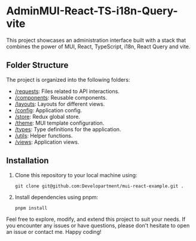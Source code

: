 # AdminMUI-React-TS-i18n-Query-vite

This project showcases an administration interface built with a stack that combines the power of MUI, React, TypeScript, i18n, React Query and vite.

## Folder Structure

The project is organized into the following folders:

- [/requests](src/requests): Files related to API interactions.
- [/components](src/components): Reusable components.
- [/layouts](src/layouts): Layouts for different views.
- [/config](src/settings): Application config.
- [/store](src/store): Redux global store.
- [/theme](src/theme): MUI template configuration.
- [/types](src/types): Type definitions for the application.
- [/utils](src/utils): Helper functions.
- [/views](src/views): Application views.

## Installation

1. Clone this repository to your local machine using:
   ```
   git clone git@github.com:Developartment/mui-react-example.git .
   ```
2. Install dependencies using pnpm:
   ```
   pnpm install
   ```

Feel free to explore, modify, and extend this project to suit your needs. If you encounter any issues or have questions, please don't hesitate to open an issue or contact me. Happy coding!